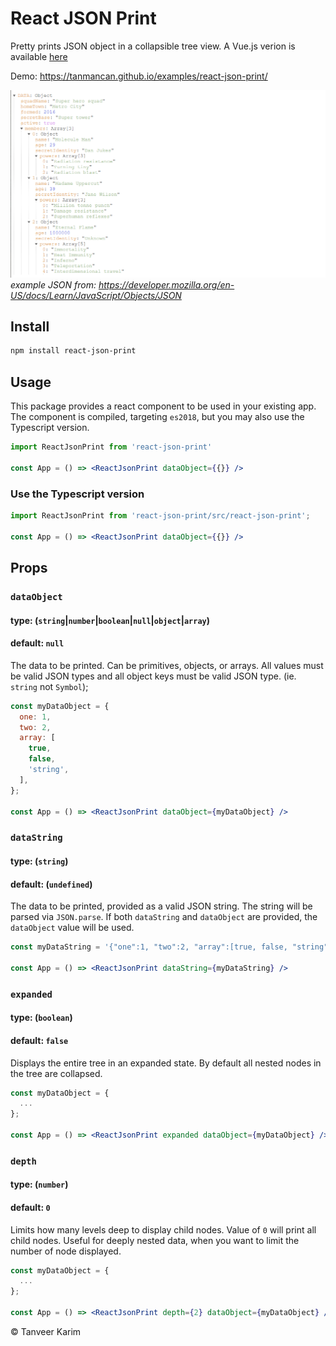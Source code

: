 # React JSON Print

Pretty prints JSON object in a collapsible tree view. A Vue.js verion is available [here](https://www.npmjs.com/package/vue-json-print)

Demo: https://tanmancan.github.io/examples/react-json-print/

![](public/example.png)
*example JSON from: https://developer.mozilla.org/en-US/docs/Learn/JavaScript/Objects/JSON*

## Install

```bash
npm install react-json-print
```

## Usage

This package provides a react component to be used in your existing app. The component is compiled, targeting `es2018`, but you may also use the Typescript version.

```jsx
import ReactJsonPrint from 'react-json-print'

const App = () => <ReactJsonPrint dataObject={{}} />
```

### Use the Typescript version
```jsx
import ReactJsonPrint from 'react-json-print/src/react-json-print';

const App = () => <ReactJsonPrint dataObject={{}} />
```

## Props

### `dataObject`
#### type: (`string`|`number`|`boolean`|`null`|`object`|`array`)
#### default: `null`

The data to be printed. Can be primitives, objects, or arrays. All values must be valid JSON types and all object keys must be valid JSON type. (ie. `string` not `Symbol`);

```jsx
const myDataObject = {
  one: 1,
  two: 2,
  array: [
    true,
    false,
    'string',
  ],
};

const App = () => <ReactJsonPrint dataObject={myDataObject} />
```

### `dataString`
#### type: (`string`)
#### default: (`undefined`)

The data to be printed, provided as a valid JSON string. The string will be parsed via `JSON.parse`. If both `dataString` and `dataObject` are provided, the `dataObject` value will be used.

```jsx
const myDataString = '{"one":1, "two":2, "array":[true, false, "string"]}';

const App = () => <ReactJsonPrint dataString={myDataString} />
```

### `expanded`
#### type: (`boolean`)
#### default: `false`

Displays the entire tree in an expanded state. By default all nested nodes in the tree are collapsed.

```jsx
const myDataObject = {
  ...
};

const App = () => <ReactJsonPrint expanded dataObject={myDataObject} />
```

### `depth`
#### type: (`number`)
#### default: `0`

Limits how many levels deep to display child nodes. Value of `0` will print all child nodes. Useful for deeply nested data, when you want to limit the number of node displayed.

```jsx
const myDataObject = {
  ...
};

const App = () => <ReactJsonPrint depth={2} dataObject={myDataObject} />
```

&copy; Tanveer Karim
